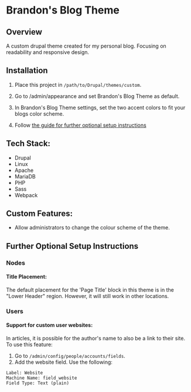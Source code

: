 # Brandon's Blog Theme

## Overview

A custom drupal theme created for my personal blog. Focusing on readability and responsive design.

## Installation

1. Place this project in ```/path/to/Drupal/themes/custom```.

1. Go to /admin/appearance and set Brandon's Blog Theme as default.

1. In Brandon's Blog Theme settings, set the two accent colors to fit your blogs color scheme.

1. Follow [the guide for further optional setup instructions](#further-optional-setup-instructions)

## Tech Stack:

-   Drupal
-   Linux
-   Apache
-   MariaDB
-   PHP
-   Sass
-   Webpack


## Custom Features:

- Allow administrators to change the colour scheme of the theme.

## Further Optional Setup Instructions

### Nodes

#### Title Placement:

The default placement for the 'Page Title' block in this theme is in the "Lower Header" region. However, it will still work in other locations.

### Users

#### Support for custom user websites:

In articles, it is possible for the author's name to also be a link to their site. To use this feature:

1. Go to `/admin/config/people/accounts/fields`.
1. Add the website field. Use the following:

```
Label: Website
Machine Name: field_website
Field Type: Text (plain)
```
